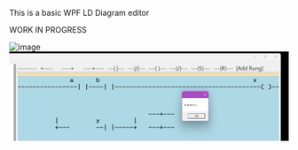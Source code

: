 This is a basic WPF LD Diagram editor

WORK IN PROGRESS

![image](https://github.com/user-attachments/assets/e4501c55-14dc-4faf-8d1d-1cbfe883a690)
![screenshot](./Screenshot%202024-02-22%20061911.png)
